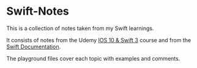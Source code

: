 # Swift-Notes

This is a collection of notes taken from my Swift learnings.

It consists of notes from the Udemy [IOS 10 & Swift
3](https://www.udemy.com/devslopes-ios10/learn/v4/overview) course and from the
[Swift
Documentation](https://developer.apple.com/library/prerelease/ios/documentation/Swift/Conceptual/Swift_Programming_Language/).

The playground files cover each topic with examples and comments.
